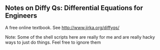 Notes on Diffy Qs: Differential Equations for Engineers
-------------------------------------------------------

A free online textbook.  See http://www.jirka.org/diffyqs/

Note: Some of the shell scripts here are really for me
and are really hacky ways to just do things.  Feel free to ignore
them
